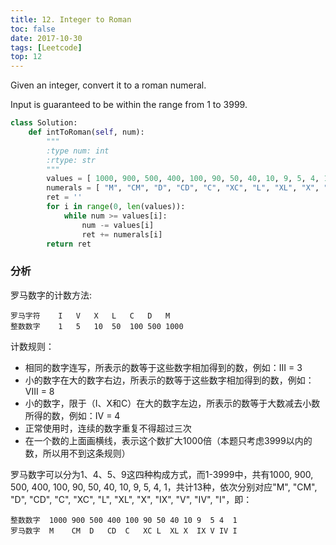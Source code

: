 ```yaml
---
title: 12. Integer to Roman
toc: false
date: 2017-10-30
tags: [Leetcode]
top: 12
---
```



Given an integer, convert it to a roman numeral.

Input is guaranteed to be within the range from 1 to 3999.

```python
class Solution:
    def intToRoman(self, num):
        """
        :type num: int
        :rtype: str
        """
        values = [ 1000, 900, 500, 400, 100, 90, 50, 40, 10, 9, 5, 4, 1 ]
        numerals = [ "M", "CM", "D", "CD", "C", "XC", "L", "XL", "X", "IX", "V", "IV", "I" ]
        ret = ''
        for i in range(0, len(values)):
            while num >= values[i]:
                num -= values[i]
                ret += numerals[i]
        return ret
```



### 分析

罗马数字的计数方法:

```
罗马字符    I   V   X   L   C   D   M
整数数字    1   5   10  50  100 500 1000
```
计数规则：

* 相同的数字连写，所表示的数等于这些数字相加得到的数，例如：III = 3
* 小的数字在大的数字右边，所表示的数等于这些数字相加得到的数，例如：VIII = 8
* 小的数字，限于（I、X和C）在大的数字左边，所表示的数等于大数减去小数所得的数，例如：IV = 4
* 正常使用时，连续的数字重复不得超过三次
* 在一个数的上面画横线，表示这个数扩大1000倍（本题只考虑3999以内的数，所以用不到这条规则）

罗马数字可以分为1、4、5、9这四种构成方式，而1-3999中，共有1000, 900, 500, 400, 100, 90, 50, 40, 10, 9, 5, 4, 1，共计13种，依次分别对应"M", "CM", "D", "CD", "C", "XC", "L", "XL", "X", "IX", "V", "IV", "I"，即：

```
整数数字  1000 900 500 400 100 90 50 40 10 9  5 4  1
罗马数字  M    CM  D   CD  C   XC L  XL X  IX V IV I
```

